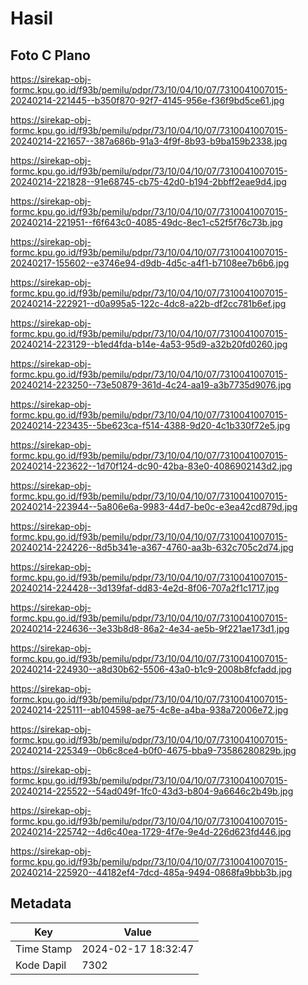 # Hasil

## Foto C Plano

https://sirekap-obj-formc.kpu.go.id/f93b/pemilu/pdpr/73/10/04/10/07/7310041007015-20240214-221445--b350f870-92f7-4145-956e-f36f9bd5ce61.jpg

https://sirekap-obj-formc.kpu.go.id/f93b/pemilu/pdpr/73/10/04/10/07/7310041007015-20240214-221657--387a686b-91a3-4f9f-8b93-b9ba159b2338.jpg

https://sirekap-obj-formc.kpu.go.id/f93b/pemilu/pdpr/73/10/04/10/07/7310041007015-20240214-221828--91e68745-cb75-42d0-b194-2bbff2eae9d4.jpg

https://sirekap-obj-formc.kpu.go.id/f93b/pemilu/pdpr/73/10/04/10/07/7310041007015-20240214-221951--f6f643c0-4085-49dc-8ec1-c52f5f76c73b.jpg

https://sirekap-obj-formc.kpu.go.id/f93b/pemilu/pdpr/73/10/04/10/07/7310041007015-20240217-155602--e3746e94-d9db-4d5c-a4f1-b7108ee7b6b6.jpg

https://sirekap-obj-formc.kpu.go.id/f93b/pemilu/pdpr/73/10/04/10/07/7310041007015-20240214-222921--d0a995a5-122c-4dc8-a22b-df2cc781b6ef.jpg

https://sirekap-obj-formc.kpu.go.id/f93b/pemilu/pdpr/73/10/04/10/07/7310041007015-20240214-223129--b1ed4fda-b14e-4a53-95d9-a32b20fd0260.jpg

https://sirekap-obj-formc.kpu.go.id/f93b/pemilu/pdpr/73/10/04/10/07/7310041007015-20240214-223250--73e50879-361d-4c24-aa19-a3b7735d9076.jpg

https://sirekap-obj-formc.kpu.go.id/f93b/pemilu/pdpr/73/10/04/10/07/7310041007015-20240214-223435--5be623ca-f514-4388-9d20-4c1b330f72e5.jpg

https://sirekap-obj-formc.kpu.go.id/f93b/pemilu/pdpr/73/10/04/10/07/7310041007015-20240214-223622--1d70f124-dc90-42ba-83e0-4086902143d2.jpg

https://sirekap-obj-formc.kpu.go.id/f93b/pemilu/pdpr/73/10/04/10/07/7310041007015-20240214-223944--5a806e6a-9983-44d7-be0c-e3ea42cd879d.jpg

https://sirekap-obj-formc.kpu.go.id/f93b/pemilu/pdpr/73/10/04/10/07/7310041007015-20240214-224226--8d5b341e-a367-4760-aa3b-632c705c2d74.jpg

https://sirekap-obj-formc.kpu.go.id/f93b/pemilu/pdpr/73/10/04/10/07/7310041007015-20240214-224428--3d139faf-dd83-4e2d-8f06-707a2f1c1717.jpg

https://sirekap-obj-formc.kpu.go.id/f93b/pemilu/pdpr/73/10/04/10/07/7310041007015-20240214-224636--3e33b8d8-86a2-4e34-ae5b-9f221ae173d1.jpg

https://sirekap-obj-formc.kpu.go.id/f93b/pemilu/pdpr/73/10/04/10/07/7310041007015-20240214-224930--a8d30b62-5506-43a0-b1c9-2008b8fcfadd.jpg

https://sirekap-obj-formc.kpu.go.id/f93b/pemilu/pdpr/73/10/04/10/07/7310041007015-20240214-225111--ab104598-ae75-4c8e-a4ba-938a72006e72.jpg

https://sirekap-obj-formc.kpu.go.id/f93b/pemilu/pdpr/73/10/04/10/07/7310041007015-20240214-225349--0b6c8ce4-b0f0-4675-bba9-73586280829b.jpg

https://sirekap-obj-formc.kpu.go.id/f93b/pemilu/pdpr/73/10/04/10/07/7310041007015-20240214-225522--54ad049f-1fc0-43d3-b804-9a6646c2b49b.jpg

https://sirekap-obj-formc.kpu.go.id/f93b/pemilu/pdpr/73/10/04/10/07/7310041007015-20240214-225742--4d6c40ea-1729-4f7e-9e4d-226d623fd446.jpg

https://sirekap-obj-formc.kpu.go.id/f93b/pemilu/pdpr/73/10/04/10/07/7310041007015-20240214-225920--44182ef4-7dcd-485a-9494-0868fa9bbb3b.jpg


## Metadata

| Key        | Value               |
| ---------- | ------------------- |
| Time Stamp | 2024-02-17 18:32:47 |
| Kode Dapil | 7302                |



